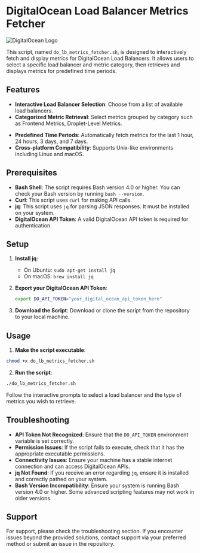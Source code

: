 # DigitalOcean Load Balancer Metrics Fetcher

![DigitalOcean Logo](https://upload.wikimedia.org/wikipedia/commons/thumb/f/ff/DigitalOcean_logo.svg/1024px-DigitalOcean_logo.svg.png)

This script, named `do_lb_metrics_fetcher.sh`, is designed to interactively fetch and display metrics for DigitalOcean Load Balancers. It allows users to select a specific load balancer and metric category, then retrieves and displays metrics for predefined time periods.

## Features

- **Interactive Load Balancer Selection**: Choose from a list of available load balancers.
- **Categorized Metric Retrieval**: Select metrics grouped by category such as Frontend Metrics, Droplet-Level Metrics.
<!-- , and Network-Level Metrics. -->
- **Predefined Time Periods**: Automatically fetch metrics for the last 1 hour, 24 hours, 3 days, and 7 days.
- **Cross-platform Compatibility**: Supports Unix-like environments including Linux and macOS.

## Prerequisites

- **Bash Shell**: The script requires Bash version 4.0 or higher. You can check your Bash version by running `bash --version`.
- **Curl**: This script uses `curl` for making API calls.
- **jq**: This script uses `jq` for parsing JSON responses. It must be installed on your system.
- **DigitalOcean API Token**: A valid DigitalOcean API token is required for authentication.

## Setup

1. **Install jq**:

   - On Ubuntu: `sudo apt-get install jq`
   - On macOS: `brew install jq`

2. **Export your DigitalOcean API Token**:
   ```bash
   export DO_API_TOKEN="your_digital_ocean_api_token_here"
   ```
3. **Download the Script**:
   Download or clone the script from the repository to your local machine.

## Usage

1. **Make the script executable**:

```bash
chmod +x do_lb_metrics_fetcher.sh
```

2. **Run the script**:

```bash
./do_lb_metrics_fetcher.sh
```

Follow the interactive prompts to select a load balancer and the type of metrics you wish to retrieve.

## Troubleshooting

- **API Token Not Recognized**: Ensure that the `DO_API_TOKEN` environment variable is set correctly.
- **Permission Issues**: If the script fails to execute, check that it has the appropriate executable permissions.
- **Connectivity Issues**: Ensure your machine has a stable internet connection and can access DigitalOcean APIs.
- **jq Not Found**: If you receive an error regarding `jq`, ensure it is installed and correctly pathed on your system.
- **Bash Version Incompatibility**: Ensure your system is running Bash version 4.0 or higher. Some advanced scripting features may not work in older versions.

## Support

For support, please check the troubleshooting section. If you encounter issues beyond the provided solutions, contact support via your preferred method or submit an issue in the repository.

